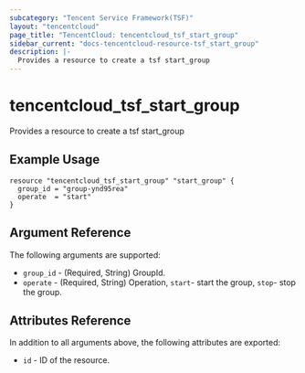 ```yaml
---
subcategory: "Tencent Service Framework(TSF)"
layout: "tencentcloud"
page_title: "TencentCloud: tencentcloud_tsf_start_group"
sidebar_current: "docs-tencentcloud-resource-tsf_start_group"
description: |-
  Provides a resource to create a tsf start_group
---
```


# tencentcloud_tsf_start_group

Provides a resource to create a tsf start_group

## Example Usage

```hcl
resource "tencentcloud_tsf_start_group" "start_group" {
  group_id = "group-ynd95rea"
  operate  = "start"
}
```

## Argument Reference

The following arguments are supported:

* `group_id` - (Required, String) GroupId.
* `operate` - (Required, String) Operation, `start`- start the group, `stop`- stop the group.

## Attributes Reference

In addition to all arguments above, the following attributes are exported:

* `id` - ID of the resource.




